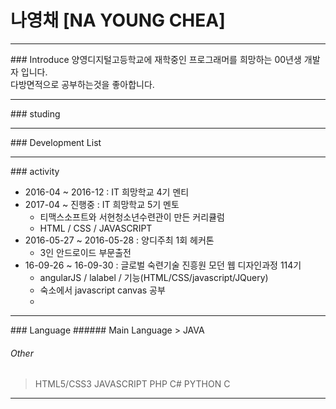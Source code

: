 # 나영채 [NA YOUNG CHEA]

<hr/>
### Introduce
양영디지털고등학교에 재학중인 프로그래머를 희망하는 00년생 개발자 입니다.<br>
다방면적으로 공부하는것을 좋아합니다.<br>

<hr/>
### studing

<hr/>
### Development List

<hr/>
### activity
<ul>
<li>2016-04 ~ 2016-12 : IT 희망학교 4기 멘티 </li>
<li>2017-04 ~ 진행중 : IT 희망학교 5기 멘토
<ul>
<li>티맥스소프트와 서현청소년수련관이 만든 커리큘럼</li>
<li>HTML / CSS / JAVASCRIPT</li>
</ul>
</li>

<li>2016-05-27 ~ 2016-05-28 : 양디주최 1회 헤커톤
<ul>
<li>3인 안드로이드 부문출전</li>
</ul>
</li>

<li>16-09-26 ~ 16-09-30 : 글로벌 숙련기술 진흥원 모던 웹 디자인과정 114기
<ul>
<li>angularJS / lalabel / 기능(HTML/CSS/javascript/JQuery)</li>
<li>숙소에서 javascript canvas 공부<li>
</ul>
</li>
</ul>
<hr/>
### Language
###### Main Language
> JAVA

###### Other
> HTML5/CSS3
> JAVASCRIPT
> PHP
> C#
> PYTHON
> C
<hr/>
